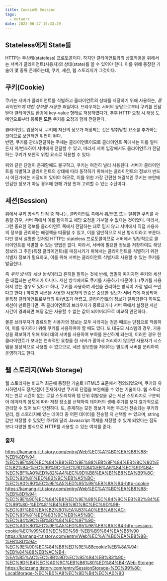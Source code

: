 ```yaml
---
title: Cookie와 Session 
tags:
  - network
date: 2022-06-27 15:33:29
---
```


## Stateless에게 State를
HTTP는 무상태(stateless) 프로토콜이다. 하지만 클라이언트와의 상호작용을 위해서는 서버가 클라이언트(사용자)의 상태(state)를 알 수 있어야 한다. 이를 위해 등장한 기술이 몇 종류 존재하는데, 쿠키, 세션, 웹 스토리지가 그것이다. 

## 쿠키(Cookie)
쿠키는 서버가 클라이언트를 식별하고 클라이언트의 상태를 저장하기 위해 사용하는, *클라이언트에 대한 정보를 저장한 파일*이다.
브라우저는 서버의 응답으로부터 쿠키를 전달받아 클라이언트 환경에 key-value 형태로 저장하였다가, 추후 HTTP 요청 시 해당 도메인으로부터 등록된 **모든** 쿠키를 요청과 함께 전달한다.

클라이언트 입장에서, 쿠키에 자신의 정보가 저장되는 것은 탈취당할 요소를 추가하는 것이므로 보안적인 위협이 된다.  
반면, 쿠키를 관리/전달하는 주체는 클라이언트이므로 클라이언트 쪽에서는 이를 얼마든지 위/변조하여 서버에게 전달할 수 있고, 따라서 서버 입장에서도 클라이언트가 전달하는 쿠키가 보안적 위험 요소로 작용할 수 있다.

위와 같은 단점이 존재함에도 불구하고, 쿠키는 여전히 널리 사용된다.
서버가 클라이언트를 식별하고 클라이언트의 상태에 따라 동작하기 위해서는 클라이언트의 정보가 반드시 어딘가에는 저장되어 있어야 하므로, 이를 위한 가장 간편한 해결책인 쿠키는 보안에 민감한 정보가 아닐 경우에 한해 가장 먼저 고려할 수 있는 수단이다. 

## 세션(Session)
위에서 쿠키 방식의 단점 중 하나는, 클라이언트 쪽에서 위/변조 또는 탈취한 쿠키를 사용할 경우, 서버 쪽에서 이를 탐지하고 해당 요청을 거부할 수 없다는 것이었다.
따라서, 그런 중요한 정보를 클라이언트 쪽에서 전달하는 대로 믿지 않고 서버에서 직접 사용자의 정보를 관리하는 해결책을 떠올릴 수 있고, 이를 일반적으로 세션 방식이라고 부른다.
다만 앞서 설명한 것처럼 HTTP는 stateless 프로토콜이므로 서버에서 일방적으로 클라이언트를 식별할 수 있는 방법은 없다. 따라서, 서버에 필요한 정보를 저장하여도 해당 정보와 그 주인(특정 클라이언트)를 매칭시키기 위해서는  클라이언트를 식별하기 위한 식별자 정보가 필요하고, 이를 위해 서버는 클라이언트 식별자로 사용할 수 있는 쿠키를 발급한다. 
 
즉 *쿠키 방식*과 *세션 방식*이라고 흔히들 말하는 것에 반해, 엄밀히 따지자면 쿠키와 세션은 대립되는 선택지가 아니다. 세션 방식에서도 쿠키를 사용하기 때문이다. (쿠키를 사용하지 않는 경우도 있다고 하나, 쿠키를 사용하여 세션을 관리하는 방식이 가장 널리 쓰인다고 한다.)
하지만 세션을 사용한 사용자의 인증은 중요한 정보가 서버 측에 저장되어 불특정 클라이언트로부터의 위/변조가 어렵고, 클라이언트의 정보가 탈취당한다 하여도 세션이 만료된다면, 즉 클라이언트의 브라우저가 종료되거나 서버 쪽에서 설정한 세션 시간이 경과되면 해당 값은 사용할 수 없는 값이 되어버리므로 비교적 안전하다.

물론 브라우저가 종료되면 사용자의 정보는 모두 사라지는 점은 때로는 단점으로 작용하여, 이를 유지하기 위해 쿠키를 사용하여야 할 때도 있다.
또 대규모 시스템의 경우, 가용성을 확보하기 위해 여러 대의 서버를 사용하여 부하를 분산하게 되는데, 이러한 경우 한 클라이언트가 보내는 연속적인 요청을 한 서버가 맡아서 처리하지 않으면 사용자가 시스템을 정상적으로 사용할 수 없으므로, 세션 정보만을 처리하는 별도의 서버를 분리하여 운영하기도 한다.

## 웹 스토리지(Web Storage)
웹 스토리지는 비교적 최근에 등장한 기술로 HTML5 표준에서 정의되었으며, 쿠키와 유사하면서도 장/단점이 존재하지만 쿠키의 단점을 보완해줄 수 있는 기술이다.
웹 스토리지는 만료 시간이 없는 로컬 스토리지와 탭 단위 휘발성을 갖는 세션 스토리지로 구분되어 데이터의 용도에 따라 저장 장소를 선택하여 데이터의 생애 주기를 보다 효과적으로 관리할 수 있어 보다 안전하다.
또, 존재하는 모든 정보가 매번 무조건 전송되는 쿠키와 달리, 웹 스토리지에 있는 데이터 중 어떤 데이터를 전송할 지 선택할 수 있으며, string값만 저장할 수 있었던 쿠키와 달리 Javascript 객체를 저장할 수 있게 되었다는 점도 보다 다양한 방식으로 HTTP를 사용할 수 있는 여지를 준다.

### 출처
https://kamang-it.tistory.com/entry/Web%EC%A1%B0%EA%B8%88-%EB%8D%94-%EC%9E%90%EC%84%B8%ED%9E%88%EB%8F%84%EB%8C%80%EC%B2%B4-%EC%99%9C-%EC%9D%B4%EB%A6%84%EC%9D%B4-%EC%BF%A0%ED%82%A4%EC%9D%B8%EA%B1%B8%EA%B9%8C-%EC%83%81%ED%83%9C%EB%A5%BC-%EC%A0%80%EC%9E%A5%ED%95%98%EB%8A%94-http-cookie
https://kamang-it.tistory.com/entry/Web%EC%A1%B0%EA%B8%88-%EB%8D%94-%EC%9E%90%EC%84%B8%ED%9E%88%EC%84%9C%EB%B2%84%EC%99%80-%ED%81%B4%EB%9D%BC%EC%9D%98-%EC%97%B0%EA%B2%B0%EA%B3%A0%EB%A6%AC-%EC%83%81%ED%83%9C%EB%A5%BC-%EC%84%9C%EB%B2%84%EC%97%90-%EC%A0%80%EC%9E%A5%ED%95%98%EB%8A%94-http-session-cookie%EC%99%80%EC%9D%98-%EB%B9%84%EA%B5%90
https://kamang-it.tistory.com/entry/Web%EC%A1%B0%EA%B8%88-%EB%8D%94-%EC%9E%90%EC%84%B8%ED%9E%88cookie%EB%8A%94-%EB%84%88%EB%AC%B4-%EA%B5%AC%EC%8B%9D%EC%95%84%EB%83%90-%EC%9D%B4%EC%A0%9C%EB%B6%80%ED%84%B4-Web-Storage
https://kcizzang.tistory.com/entry/SessionStorage-%EC%99%80-LocalStorage-%EC%B0%A8%EC%9D%B4%EC%A0%90
